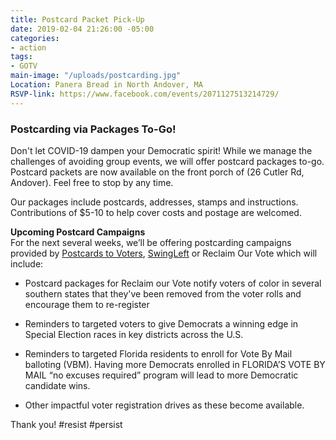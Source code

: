 ```yaml
---
title: Postcard Packet Pick-Up
date: 2019-02-04 21:26:00 -05:00
categories:
- action
tags:
- GOTV
main-image: "/uploads/postcarding.jpg"
Location: Panera Bread in North Andover, MA
RSVP-link: https://www.facebook.com/events/2071127513214729/
---
```


### Postcarding via Packages To-Go!

Don't let COVID-19 dampen your Democratic spirit! While we manage the challenges of avoiding group events, we will offer postcard packages to-go. Postcard packets are now available on the front porch of (26 Cutler Rd, Andover). Feel free to stop by any time. 

Our packages include postcards, addresses, stamps and instructions. Contributions of $5-10 to help cover costs and postage are welcomed.

**Upcoming Postcard Campaigns** <BR>
For the next several weeks, we’ll be offering postcarding campaigns provided by [Postcards to Voters](http://Postcardstovoters.org), [SwingLeft](https://swingleft.org/) or Reclaim Our Vote which will include: 

* Postcard packages for Reclaim our Vote notify voters of color in several southern states that they've been removed from the voter rolls and encourage them to re-register

* Reminders to targeted voters to give Democrats a winning edge in Special Election races in key districts across the U.S.

* Reminders to targeted Florida residents to enroll for Vote By Mail balloting (VBM). Having more Democrats enrolled in FLORIDA’S VOTE BY MAIL “no excuses required” program will lead to more Democratic candidate wins.

* Other impactful voter registration drives as these become available.

Thank you! #resist #persist